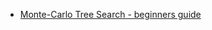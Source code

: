 - [Monte-Carlo Tree Search - beginners guide](https://int8.io/monte-carlo-tree-search-beginners-guide/)
